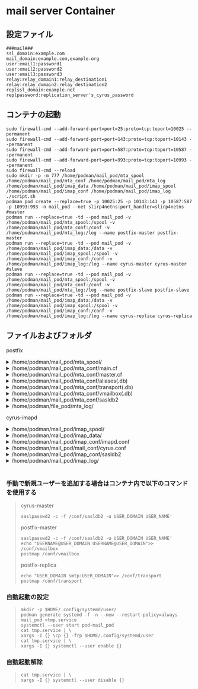 # mail server Container

## **設定ファイル**

```
###mail###
ssl_domain:example.com
mail_domain:example.com,example.org
user:email1:password1
user:email2:password2
user:email3:password3
relay:relay_domain1:relay_destination1
relay:relay_domain2:relay_destination2
replssl_domain:example.net
replpassword:replication_server's_cyrus_password
```

## **コンテナの起動**
```shell
sudo firewall-cmd --add-forward-port=port=25:proto=tcp:toport=10025 --permanent
sudo firewall-cmd --add-forward-port=port=143:proto=tcp:toport=10143 --permanent
sudo firewall-cmd --add-forward-port=port=587:proto=tcp:toport=10587 --permanent
sudo firewall-cmd --add-forward-port=port=993:proto=tcp:toport=10993 --permanent
sudo firewall-cmd --reload
sudo mkdir -p -m 777 /home/podman/mail_pod/mta_spool /home/podman/mail_pod/mta_conf /home/podman/mail_pod/mta_log /home/podman/mail_pod/imap_data /home/podman/mail_pod/imap_spool /home/podman/mail_pod/imap_conf /home/podman/mail_pod/imap_log 
./script.sh
podman pod create --replace=true -p 10025:25 -p 10143:143 -p 10587:587 -p 10993:993 -n mail_pod --net slirp4netns:port_handler=slirp4netns
#master
podman run --replace=true -td --pod mail_pod -v /home/podman/mail_pod/mta_spool:/spool -v /home/podman/mail_pod/mta_conf:/conf -v /home/podman/mail_pod/mta_log:/log --name postfix-master postfix-master
podman run --replace=true -td --pod mail_pod -v /home/podman/mail_pod/imap_data:/data -v /home/podman/mail_pod/imap_spool:/spool -v /home/podman/mail_pod/imap_conf:/conf -v /home/podman/mail_pod/imap_log:/log --name cyrus-master cyrus-master
#slave
podman run --replace=true -td --pod mail_pod -v /home/podman/mail_pod/mta_spool:/spool -v /home/podman/mail_pod/mta_conf:/conf -v /home/podman/mail_pod/mta_log:/log --name postfix-slave postfix-slave
podman run --replace=true -td --pod mail_pod -v /home/podman/mail_pod/imap_data:/data -v /home/podman/mail_pod/imap_spool:/spool -v /home/podman/mail_pod/imap_conf:/conf -v /home/podman/mail_pod/imap_log:/log --name cyrus-replica cyrus-replica
```
## **ファイルおよびフォルダ**
postfix  
<details><summary>/home/podman/mail_pod/mta_spool/</summary><div>  

>  メールキュー ( default : /var/spool/postfix/ )  
>  未配送のメールがここに溜まる  

</div></details> 

<details><summary>/home/podman/mail_pod/mta_conf/main.cf</summary><div>  

>  postfix用基本設定ファイル ( default : /etc/postfix/main.cf )

</div></details> 
<details><summary>/home/podman/mail_pod/mta_conf/master.cf</summary><div>  

>  postfix用プロセス設定ファイル ( default : /etc/postfix/master.cf )

</div></details> 

<details><summary>/home/podman/mail_pod/mta_conf/aliases(.db)</summary><div>  

>  メールの転送設定ファイル ( default : /etc/aliases(.db) )
>  A@example.com に届いたメールを B@example.com と C@example.org に転送する場合は以下のように記載し再起動
> ```
> A@example.com: B@example.com, C@example.org
> ```
>  aliases.db は run-postfix.sh内の `postalias` コマンドによって生成される

</div></details> 

<details><summary>/home/podman/mail_pod/mta_conf/transport(.db)</summary><div>  

>  メールのリレー設定ファイル ( default : /etc/postfix/transport(.db) )
>  example.com 宛のメールを example.org にリレーする場合は以下のように記載し再起動
>  ```
>  example.com smtp:example.org
>  ```
>  transport.db は run-postfix.sh内の `postmap` コマンドによって生成される

</div></details> 

<details><summary>/home/podman/mail_pod/mta_conf/vmailbox(.db)</summary><div>  

>  メールの配送設定ファイル ( default : /etc/postfix/vmailbox(.db) )
>  A@example.com 宛のメールを cyrus-imapの A@example.com にリレーする場合は以下のように記載し再起動
>  ```
>  A@example.com A@example.com
>  ```
>  vmailbox.db は run-postfix.sh内の `postmap` コマンドによって生成される

</div></details> 

<details><summary>/home/podman/mail_pod/mta_conf/sasldb2</summary><div>  

>  ユーザー管理データベース ( default : /etc/sasldb2 )  

</div></details> 

<details><summary>/home/podman/file_pod/mta_log/</summary><div>

> 各種ログ ( default : /var/log/ )

</div></details>

cyrus-imapd  
<details><summary>/home/podman/mail_pod/imap_spool/</summary><div>  

>  メールデータ ( default : /var/spool/imap/ )  
>  メール本体のデータがここに溜まる  

</div></details> 
<details><summary>/home/podman/mail_pod/imap_data/</summary><div>  

>  メールデータベース ( default : /var/lib/imap/ )  
>  メール格納場所のデータベース  

</div></details> 

<details><summary>/home/podman/mail_pod/imap_conf/imapd.conf</summary><div>  

>  cyrus-imapd用基本設定ファイル ( default : /etc/imapd.conf )

</div></details> 
<details><summary>/home/podman/mail_pod/mail_conf/cyrus.conf</summary><div>  

>  cyrus-imapd用プロセス設定ファイル ( default : /etc/postfix/cyrus.cf )

</div></details> 

<details><summary>/home/podman/mail_pod/imap_conf/sasldb2</summary><div>  

>  ユーザー管理データベース ( default : /etc/sasldb2 )  

</div></details> 

<details><summary>/home/podman/mail_pod/imap_log/</summary><div>

> 各種ログ ( default : /var/log/ )

</div></details>  

<br>

### 手動で新規ユーザーを追加する場合はコンテナ内で以下のコマンドを使用する  

> cyrus-master  
> ```
> saslpasswd2 -c -f /conf/sasldb2 -u USER_DOMAIN USER_NAME'
> ```
> postfix-master  
> ```
> saslpasswd2 -c -f /conf/sasldb2 -u USER_DOMAIN USER_NAME'
> echo "USERNAME@USER_DOMAIN USERNAME@USER_DOMAIN">> /conf/vmailbox
> postmap /conf/vmailbox
> ```  
> postfix-replica
> ```
> echo "USER_DOMAIN smtp:USER_DOMAIN">> /conf/transport
> postmap /conf/transport
> ```

### 自動起動の設定
> ```
> mkdir -p $HOME/.config/systemd/user/
> podman generate systemd -f -n --new --restart-policy=always mail_pod >tmp.service
> systemctl --user start pod-mail_pod
> cat tmp.service | \
> xargs -I {} \cp {} -frp $HOME/.config/systemd/user
> cat tmp.service | \
> xargs -I {} systemctl --user enable {}
> ```

### 自動起動解除
> ```
> cat tmp.service | \
> xargs -I {} systemctl --user disable {}
> ```
